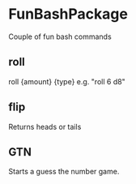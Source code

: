 # FunBashPackage
Couple of fun bash commands

## roll
roll {amount} {type}
e.g. "roll 6 d8"

## flip
Returns heads or tails

## GTN
Starts a guess the number game.
